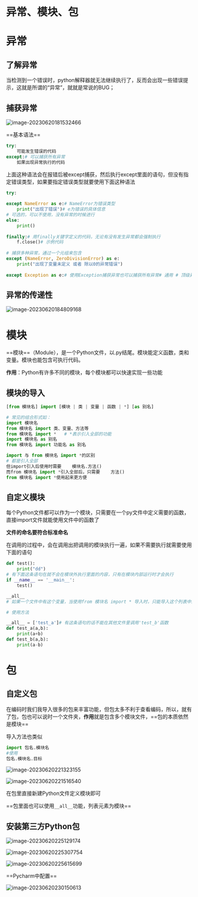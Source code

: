 # 异常、模块、包

# 异常

## 了解异常

当检测到一个错误时，python解释器就无法继续执行了，反而会出现一些错误提示，这就是所谓的“异常”，就就是常说的BUG；

## 捕获异常

![image-20230620181532466](E:\Code\GitHubProject\python\assets\image-20230620181532466.png)

 

==基本语法==

```Python
try:
    可能发生错误的代码
except:# 可以捕获所有异常
    如果出现异常执行的代码
```

上面这种语法会在报错后被except捕获，然后执行except里面的语句，但没有指定错误类型，如果要指定错误类型就要使用下面这种语法

```Python
try:
    
except NameError as e:# NameError为错误类型
    print("出现了错误")# e为错误的具体信息
# 可选的，可以不使用，没有异常的时候进行
else:
    print()
    
finally:# 用finally关键字定义的代码，无论有没有发生异常都会强制执行
    f.close()# 示例代码
    
# 捕获多种异常，通过一个元组来包含
except (NameError, ZeroDivisionError) as e:
    print("出现了变量未定义 或者 除以0的异常错误")
    
except Exception as e:# 使用Exception捕获异常也可以捕获所有异常# 通用 # 顶级异常
```

## 异常的传递性

![image-20230620184809168](E:\Code\GitHubProject\python\assets\image-20230620184809168.png)

# 模块

==模块==（Module），是一个Python文件，以.py结尾。模块能定义函数，类和变量。模块也能包含可执行代码。

**作用**：Python有许多不同的模块，每个模块都可以快速实现一些功能

## 模块的导入

```Python
[from 模块名] import [模块 | 类 | 变量 | 函数 | *] [as 别名]

# 常见的组合形式如：
import 模块名
from 模块名 import 类、变量、方法等
from 模块名 import *   # *表示引入全部的功能
import 模块名 as 别名
from 模块名 import 功能名 as 别名
```

```Python
import 与 from 模块名 import *的区别
# 都是引入全部
但import引入后使用时需要    模块名.方法()
而from 模块名 import *引入全部后，只需要    方法()
from 模块名 import *使用起来更方便
```



## 自定义模块

每个Python文件都可以作为一个模块，只需要在一个py文件中定义需要的函数，直接import文件就能使用文件中的函数了

**文件的命名要符合标准命名**

在调用的过程中，会在调用出把调用的模块执行一遍，如果不需要执行就需要使用下面的语句

```Python
def test():
    print("dd")
# 有下面这条语句在就不会在模块外执行里面的内容，只有在模块内部运行时才会执行
if __name__ == '__main__':
    test()
```

```Python
__all__
# 如果一个文件中有这个变量，当使用from 模块名 import * 导入时，只能导入这个列表中的元素，只作用在这个导入方法上，其他导入方法不受它约束

# 使用方法

__all__ = ['test_a']# 有这条语句的话不能在其他文件里调用'test_b'函数
def test_a(a,b):
    print(a+b)
def test_b(a,b):
    print(a-b)
```



# 包

## 自定义包

在编码时我们我导入很多的包来丰富功能，但包太多不利于查看编码，所以，就有了包，包也可以说时一个文件夹，**作用**就是包含多个模块文件，==包的本质依然是模块==

导入方法也类似

```Python
import 包名.模块名
#使用
包名.模块名.目标
```

![image-20230620221323155](E:\Code\GitHubProject\python\assets\image-20230620221323155.png)

![image-20230620221516540](E:\Code\GitHubProject\python\assets\image-20230620221516540.png)

在包里直接新建Python文件定义模块即可

==包里面也可以使用`__all__`功能，列表元素为模块==

## 安装第三方Python包

![image-20230620225129174](E:\Code\GitHubProject\python\assets\image-20230620225129174.png)

![image-20230620225307754](E:\Code\GitHubProject\python\assets\image-20230620225307754.png)

  ![image-20230620225615699](E:\Code\GitHubProject\python\assets\image-20230620225615699.png)

==Pycharm中配置==

![image-20230620230150613](E:\Code\GitHubProject\python\assets\image-20230620230150613.png)

